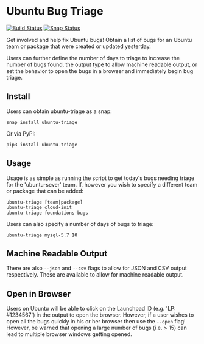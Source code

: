 # Ubuntu Bug Triage

[![Build Status](https://travis-ci.org/powersj/ubuntu-triage.svg?branch=master)](https://travis-ci.org/powersj/ubuntu-triage) [![Snap Status](https://build.snapcraft.io/badge/powersj/ubuntu-triage.svg)](https://build.snapcraft.io/user/powersj/ubuntu-triage)

Get involved and help fix Ubuntu bugs! Obtain a list of bugs for an Ubuntu team or package that were created or updated yesterday.

Users can further define the number of days to triage to increase the number of bugs found, the output type to allow machine readable output, or set the behavior to open the bugs in a browser and immediately begin bug triage.

## Install

Users can obtain ubuntu-triage as a snap:

```shell
snap install ubuntu-triage
```

Or via PyPI:

```shell
pip3 install ubuntu-triage
```

## Usage

Usage is as simple as running the script to get today's bugs needing triage for the 'ubuntu-sever' team. If, however you wish to specify a different team or package that can be added:

```shell
ubuntu-triage [team|package]
ubuntu-triage cloud-init
ubuntu-triage foundations-bugs
```

Users can also specify a number of days of bugs to triage:

```shell
ubuntu-triage mysql-5.7 10
```

## Machine Readable Output

There are also `--json` and `--csv` flags to allow for JSON and CSV output respectively. These are available to allow for machine readable output.

## Open in Browser

Users on Ubuntu will be able to click on the Launchpad ID (e.g. 'LP: #1234567') in the output to open the browser. However, if a user wishes to open all the bugs quickly in his or her browser then use the `--open` flag! However, be warned that opening a large number of bugs (i.e. > 15) can lead to multiple browser windows getting opened.
